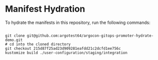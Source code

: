 
# Manifest Hydration

To hydrate the manifests in this repository, run the following commands:

```shell

git clone git@github.com:argotest64/argocon-gitops-promoter-hydrate-demo.git
# cd into the cloned directory
git checkout 215d87f25ad23d909281eafdd21c2dcfd1ee756c
kustomize build ./user-configuration/staging/integration
```